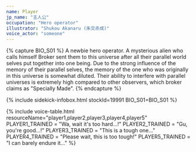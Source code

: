 ```yaml
---
name: Player
jp_name: "主人公"
occupation: "Hero operator"
illustrator: "Shukou Akanaru (朱交赤成)"
voice_actor: "someone"
---
```


{% capture BIO_S01 %}
A newbie hero operator. A mysterious alien who calls himself Broker sent them to this universe after all their parallel world selves put together into one being.
Due to the strong influence of the memory of their parallel selves, the memory of the one who was originally in this universe is somewhat diluted.
Their ability to interfere with parallel universes is extremely high compared to other observers, which broker claims as "Specially Made".
{% endcapture %}

{% include sidekick-infobox.html stockId=19991 BIO_S01=BIO_S01 %}

{% include voice-table.html resourceName="player1,player2,player3,player4,player5"
PLAYER1_TRAINED = "Wa, wait it's too hard…!"
PLAYER2_TRAINED = "Gu, you're good…!"
PLAYER3_TRAINED = "This is a tough one…"
PLAYER4_TRAINED = "Please wait, this is too tough!"
PLAYER5_TRAINED = "I can barely endure it…"
%}
